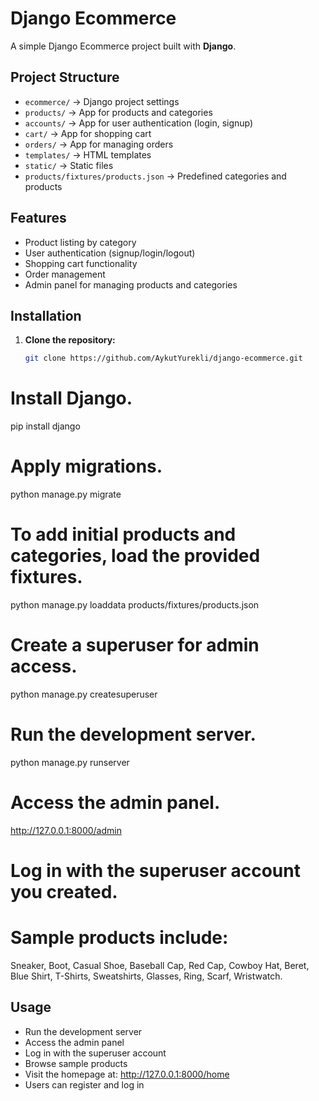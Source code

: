# Django Ecommerce

A simple Django Ecommerce project built with **Django**.

## Project Structure

- `ecommerce/` → Django project settings  
- `products/` → App for products and categories  
- `accounts/` → App for user authentication (login, signup)  
- `cart/` → App for shopping cart  
- `orders/` → App for managing orders  
- `templates/` → HTML templates  
- `static/` → Static files  
- `products/fixtures/products.json` → Predefined categories and products  

## Features

- Product listing by category  
- User authentication (signup/login/logout)  
- Shopping cart functionality  
- Order management  
- Admin panel for managing products and categories

## Installation

1. **Clone the repository:**
   ```bash
   git clone https://github.com/AykutYurekli/django-ecommerce.git

# Install Django.
pip install django

# Apply migrations.
python manage.py migrate

# To add initial products and categories, load the provided fixtures.
python manage.py loaddata products/fixtures/products.json

# Create a superuser for admin access.
python manage.py createsuperuser

# Run the development server.
python manage.py runserver

# Access the admin panel.
http://127.0.0.1:8000/admin

# Log in with the superuser account you created.

# Sample products include:
Sneaker, Boot, Casual Shoe, Baseball Cap, Red Cap, Cowboy Hat, Beret, Blue Shirt, T-Shirts, Sweatshirts, Glasses, Ring, Scarf, Wristwatch.

## Usage
- Run the development server
- Access the admin panel  
- Log in with the superuser account  
- Browse sample products  
- Visit the homepage at: http://127.0.0.1:8000/home
- Users can register and log in
